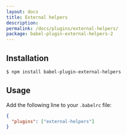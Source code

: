 ```yaml
---
layout: docs
title: External helpers
description:
permalink: /docs/plugins/external-helpers/
package: babel-plugin-external-helpers-2
---
```


## Installation

```sh
$ npm install babel-plugin-external-helpers
```

## Usage

Add the following line to your `.babelrc` file:

```json
{
  "plugins": ["external-helpers"]
}
```

